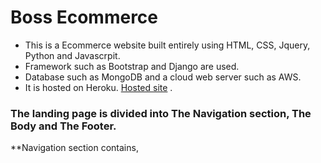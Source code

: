 # Boss Ecommerce

- This is a Ecommerce website built entirely using HTML, CSS, Jquery, Python and Javascrpit.
- Framework such as Bootstrap and Django are used.
- Database such as MongoDB and a cloud web server such as AWS.
- It is hosted on Heroku. [Hosted site](https://boss-ecommerce.herokuapp.com/) .

### The landing page is divided into The Navigation section, The Body and The Footer.

 **Navigation section contains,


